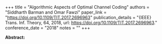 +++
title = "Algorithmic Aspects of Optimal Channel Coding"
authors = "Siddharth Barman and Omar Fawzi"
paper_link = "https://doi.org/10.1109/TIT.2017.2696963"
publication_details = "{IEEE} Trans. Inf. Theory, 64, 2018, url: <a href='https://doi.org/10.1109/TIT.2017.2696963' target='_blank'>https://doi.org/10.1109/TIT.2017.2696963</a>."
conference_date = "2018"
notes = ""
+++

<b>Abstract:</b>
